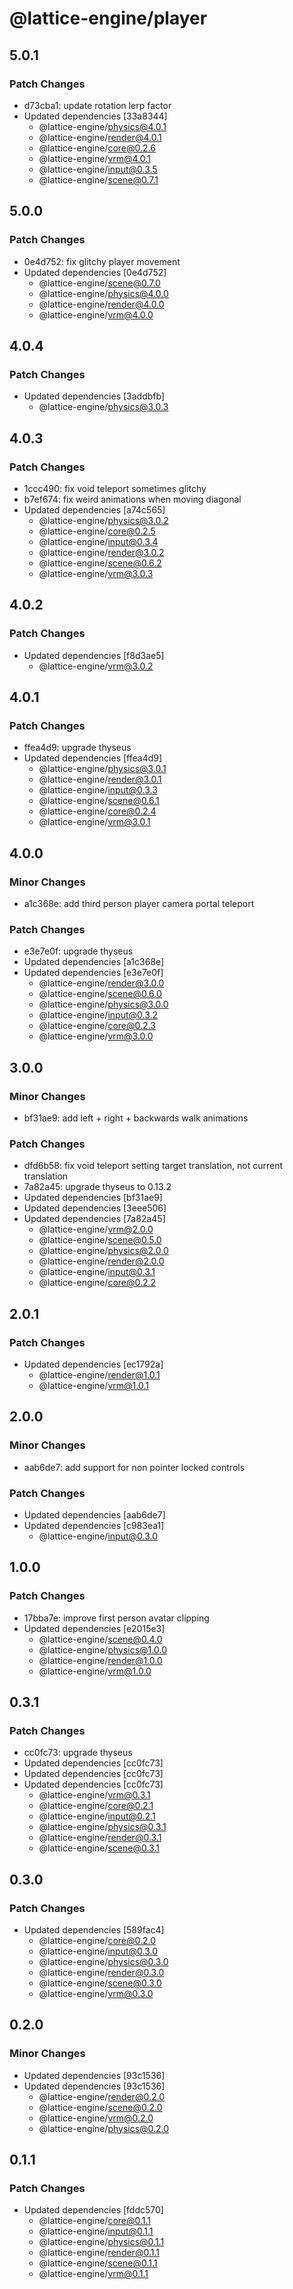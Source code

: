 # @lattice-engine/player

## 5.0.1

### Patch Changes

- d73cba1: update rotation lerp factor
- Updated dependencies [33a8344]
  - @lattice-engine/physics@4.0.1
  - @lattice-engine/render@4.0.1
  - @lattice-engine/core@0.2.6
  - @lattice-engine/vrm@4.0.1
  - @lattice-engine/input@0.3.5
  - @lattice-engine/scene@0.7.1

## 5.0.0

### Patch Changes

- 0e4d752: fix glitchy player movement
- Updated dependencies [0e4d752]
  - @lattice-engine/scene@0.7.0
  - @lattice-engine/physics@4.0.0
  - @lattice-engine/render@4.0.0
  - @lattice-engine/vrm@4.0.0

## 4.0.4

### Patch Changes

- Updated dependencies [3addbfb]
  - @lattice-engine/physics@3.0.3

## 4.0.3

### Patch Changes

- 1ccc490: fix void teleport sometimes glitchy
- b7ef674: fix weird animations when moving diagonal
- Updated dependencies [a74c565]
  - @lattice-engine/physics@3.0.2
  - @lattice-engine/core@0.2.5
  - @lattice-engine/input@0.3.4
  - @lattice-engine/render@3.0.2
  - @lattice-engine/scene@0.6.2
  - @lattice-engine/vrm@3.0.3

## 4.0.2

### Patch Changes

- Updated dependencies [f8d3ae5]
  - @lattice-engine/vrm@3.0.2

## 4.0.1

### Patch Changes

- ffea4d9: upgrade thyseus
- Updated dependencies [ffea4d9]
  - @lattice-engine/physics@3.0.1
  - @lattice-engine/render@3.0.1
  - @lattice-engine/input@0.3.3
  - @lattice-engine/scene@0.6.1
  - @lattice-engine/core@0.2.4
  - @lattice-engine/vrm@3.0.1

## 4.0.0

### Minor Changes

- a1c368e: add third person player camera portal teleport

### Patch Changes

- e3e7e0f: upgrade thyseus
- Updated dependencies [a1c368e]
- Updated dependencies [e3e7e0f]
  - @lattice-engine/render@3.0.0
  - @lattice-engine/scene@0.6.0
  - @lattice-engine/physics@3.0.0
  - @lattice-engine/input@0.3.2
  - @lattice-engine/core@0.2.3
  - @lattice-engine/vrm@3.0.0

## 3.0.0

### Minor Changes

- bf31ae9: add left + right + backwards walk animations

### Patch Changes

- dfd6b58: fix void teleport setting target translation, not current translation
- 7a82a45: upgrade thyseus to 0.13.2
- Updated dependencies [bf31ae9]
- Updated dependencies [3eee506]
- Updated dependencies [7a82a45]
  - @lattice-engine/vrm@2.0.0
  - @lattice-engine/scene@0.5.0
  - @lattice-engine/physics@2.0.0
  - @lattice-engine/render@2.0.0
  - @lattice-engine/input@0.3.1
  - @lattice-engine/core@0.2.2

## 2.0.1

### Patch Changes

- Updated dependencies [ec1792a]
  - @lattice-engine/render@1.0.1
  - @lattice-engine/vrm@1.0.1

## 2.0.0

### Minor Changes

- aab6de7: add support for non pointer locked controls

### Patch Changes

- Updated dependencies [aab6de7]
- Updated dependencies [c983ea1]
  - @lattice-engine/input@0.3.0

## 1.0.0

### Patch Changes

- 17bba7e: improve first person avatar clipping
- Updated dependencies [e2015e3]
  - @lattice-engine/scene@0.4.0
  - @lattice-engine/physics@1.0.0
  - @lattice-engine/render@1.0.0
  - @lattice-engine/vrm@1.0.0

## 0.3.1

### Patch Changes

- cc0fc73: upgrade thyseus
- Updated dependencies [cc0fc73]
- Updated dependencies [cc0fc73]
- Updated dependencies [cc0fc73]
  - @lattice-engine/vrm@0.3.1
  - @lattice-engine/core@0.2.1
  - @lattice-engine/input@0.2.1
  - @lattice-engine/physics@0.3.1
  - @lattice-engine/render@0.3.1
  - @lattice-engine/scene@0.3.1

## 0.3.0

### Patch Changes

- Updated dependencies [589fac4]
  - @lattice-engine/core@0.2.0
  - @lattice-engine/input@0.3.0
  - @lattice-engine/physics@0.3.0
  - @lattice-engine/render@0.3.0
  - @lattice-engine/scene@0.3.0
  - @lattice-engine/vrm@0.3.0

## 0.2.0

### Minor Changes

- Updated dependencies [93c1536]
- Updated dependencies [93c1536]
  - @lattice-engine/render@0.2.0
  - @lattice-engine/scene@0.2.0
  - @lattice-engine/vrm@0.2.0
  - @lattice-engine/physics@0.2.0

## 0.1.1

### Patch Changes

- Updated dependencies [fddc570]
  - @lattice-engine/core@0.1.1
  - @lattice-engine/input@0.1.1
  - @lattice-engine/physics@0.1.1
  - @lattice-engine/render@0.1.1
  - @lattice-engine/scene@0.1.1
  - @lattice-engine/vrm@0.1.1

